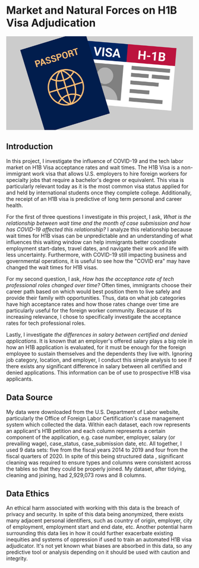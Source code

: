 # Market and Natural Forces on H1B Visa Adjudication

![Visa Stock Photo](visastockphoto.jpg)

## Introduction

In this project, I investigate the influence of COVID-19 and the tech labor market on H1B Visa acceptance rates and wait times. The H1B Visa is a non-immigrant work visa that allows U.S. employers to hire foreign workers for specialty jobs that require a bachelor's degree or equivalent. This visa is particularly relevant today as it is the most common visa status applied for and held by international students once they complete college. Additionally, the receipt of an H1B visa is predictive of long term personal and career health. 

For the first of three questions I investigate in this project, I ask, *What is the relationship between wait time and the month of case submission and how has COVID-19 affected this relationship?* I analyze this relationship because wait times for H1B visas can be unpredictable and an understanding of what influences this waiting window can help immigrants better coordinate employment start-dates, travel dates, and navigate their work and life with less uncertainty. Furthermore, with COVID-19 still impacting business and governmental operations, it is useful to see how the "COVID era" may have changed the wait times for H1B visas.

For my second question, I ask, *How has the acceptance rate of tech professional roles changed over time?* Often times, immigrants choose their career path based on which would best position them to live safely and provide their family with opportunities. Thus, data on what job categories have high acceptance rates and how those rates change over time are particularly useful for the foreign worker community. Because of its increasing relevance, I chose to specifically investigate the acceptance rates for tech professional roles.

Lastly, I investigate *the differences in salary between certified and denied applications*. It is known that an employer's offered salary plays a big role in how an H1B application is evaluated, for it must be enough for the foreign employee to sustain themselves and the dependents they live with. Ignoring job category, location, and employer, I conduct this simple analysis to see if there exists any significant difference in salary between all certified and denied applications. This information can be of use to prospective H1B visa applicants.


## Data Source

My data were downloaded from the U.S. Department of Labor website, particularly the Office of Foreign Labor Certification's case management system which collected the data. Within each dataset, each row represents an applicant's H1B petition and each column represents a certain component of the application, e.g. case number, employer, salary (or prevailing wage), case_status, case_submission date, etc. All together, I used 9 data sets: five from the fiscal years 2014 to 2019 and four from the fiscal quarters of 2020. In spite of this being structured data , significant cleaning was required to ensure types and columns were consistent across the tables so that they could be properly joined. My dataset, after tidying, cleaning and joining, had 2,929,073 rows and 8 columns.

## Data Ethics

An ethical harm associated with working with this data is the breach of privacy and security. In spite of this data being anonymized, there exists many adjacent personal identifiers, such as country of origin, employer, city of employment, employment start and end date, etc. Another potential harm surrounding this data lies in how it could further exacerbate existing inequities and systems of oppression if used to train an automated H1B visa adjudicator. It's not yet known what biases are absorbed in this data, so any predictive tool or analysis depending on it should be used with caution and integrity.
